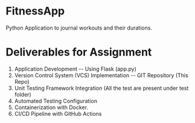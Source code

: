 # FitnessApp
Python Application to journal workouts and their durations.

# Deliverables for Assignment
 
1.	Application Development -- Using Flask (app.py) 
2.	Version Control System (VCS) Implementation -- GIT Repository (This Repo) 
3.	Unit Testing Framework Integration (All the test are present under test folder) 
4.	Automated Testing Configuration 
5.	Containerization with Docker.
6.	CI/CD Pipeline with GitHub Actions

